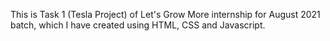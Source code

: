 This is Task 1 (Tesla Project) of Let's Grow More internship for August 2021 batch, which I have created using HTML, CSS and Javascript.
